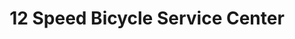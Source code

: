 ---
title: "12 Speed Bicycle Service Center"
url: /grand-junction/12-speed-bicycle-service-center/
shop: Fahrrad
---